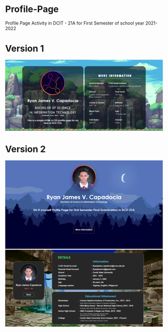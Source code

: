 # Profile-Page
Profile Page Activity in DCIT - 21A for First Semester of school year 2021-2022

# Version 1
![Demo 1](https://github.com/Unknownplanet40/Profile-Page/blob/8aa7d3ec43256034e99a657cafac5c3fae25bb0b/PPP.png)

# Version 2
![Demo 1](https://github.com/Unknownplanet40/Profile-Page/blob/8aa7d3ec43256034e99a657cafac5c3fae25bb0b/Output%201.png)
![Demo 1](https://github.com/Unknownplanet40/Profile-Page/blob/8aa7d3ec43256034e99a657cafac5c3fae25bb0b/Output%202.png)
